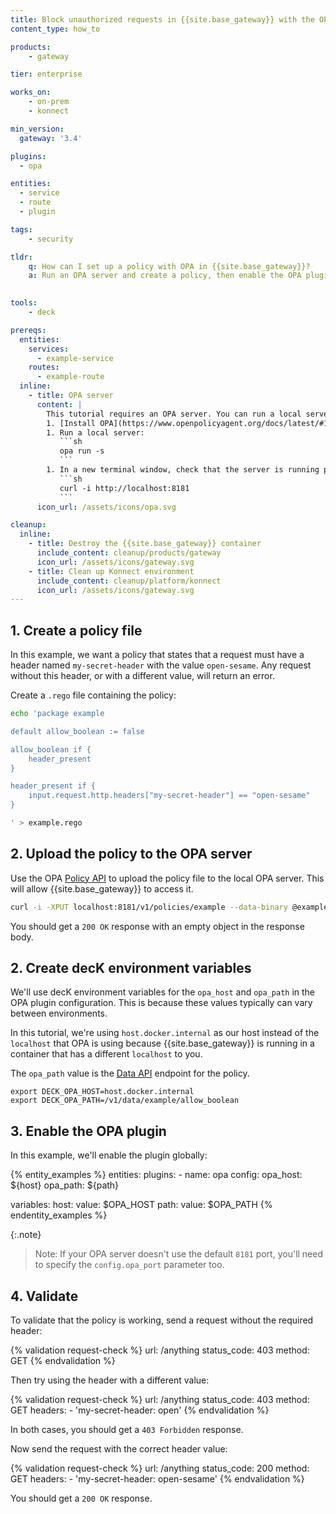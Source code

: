 ```yaml
---
title: Block unauthorized requests in {{site.base_gateway}} with the OPA plugin
content_type: how_to

products:
    - gateway

tier: enterprise

works_on:
    - on-prem
    - konnect

min_version:
  gateway: '3.4'

plugins:
  - opa

entities:
  - service
  - route
  - plugin

tags:
    - security

tldr:
    q: How can I set up a policy with OPA in {{site.base_gateway}}?
    a: Run an OPA server and create a policy, then enable the OPA plugin and specify the `config.opa_host` and `config.opa_path` parameters.
      

tools:
    - deck

prereqs:
  entities:
    services:
      - example-service
    routes:
      - example-route
  inline: 
    - title: OPA server
      content: |
        This tutorial requires an OPA server. You can run a local server for testing:
        1. [Install OPA](https://www.openpolicyagent.org/docs/latest/#1-download-opa).
        1. Run a local server:
           ```sh
           opa run -s
           ```
        1. In a new terminal window, check that the server is running properly:
           ```sh
           curl -i http://localhost:8181
           ```
      icon_url: /assets/icons/opa.svg

cleanup:
  inline:
    - title: Destroy the {{site.base_gateway}} container
      include_content: cleanup/products/gateway
      icon_url: /assets/icons/gateway.svg
    - title: Clean up Konnect environment
      include_content: cleanup/platform/konnect
      icon_url: /assets/icons/gateway.svg
---
```


## 1. Create a policy file

In this example, we want a policy that states that a request must have a header named `my-secret-header` with the value `open-sesame`. Any request without this header, or with a different value, will return an error.

Create a `.rego` file containing the policy:
```sh
echo 'package example

default allow_boolean := false

allow_boolean if {
	header_present
}

header_present if {
	input.request.http.headers["my-secret-header"] == "open-sesame"
}

' > example.rego
```

## 2. Upload the policy to the OPA server

Use the OPA [Policy API](https://www.openpolicyagent.org/docs/latest/rest-api/#create-or-update-a-policy) to upload the policy file to the local OPA server. This will allow {{site.base_gateway}} to access it.
```sh
curl -i -XPUT localhost:8181/v1/policies/example --data-binary @example.rego
```

You should get a `200 OK` response with an empty object in the response body.

## 2. Create decK environment variables 

We'll use decK environment variables for the `opa_host` and `opa_path` in the OPA plugin configuration. This is because these values typically can vary between environments.

In this tutorial, we're using `host.docker.internal` as our host instead of the `localhost` that OPA is using because {{site.base_gateway}} is running in a container that has a different `localhost` to you.

The `opa_path` value is the [Data API](https://www.openpolicyagent.org/docs/latest/rest-api/#data-api) endpoint for the policy.

```
export DECK_OPA_HOST=host.docker.internal
export DECK_OPA_PATH=/v1/data/example/allow_boolean
```

## 3. Enable the OPA plugin

In this example, we'll enable the plugin globally:

{% entity_examples %}
entities:
  plugins:
    - name: opa
      config:
        opa_host: ${host}
        opa_path: ${path}

variables:
  host:
    value: $OPA_HOST
  path:
    value: $OPA_PATH
{% endentity_examples %}

{:.note}
> Note: If your OPA server doesn't use the default `8181` port, you'll need to specify the `config.opa_port` parameter too.

## 4. Validate

To validate that the policy is working, send a request without the required header:

<!--vale off-->
{% validation request-check %}
url: /anything
status_code: 403
method: GET
{% endvalidation %}
<!--vale on-->

Then try using the header with a different value:
<!--vale off-->
{% validation request-check %}
url: /anything
status_code: 403
method: GET
headers:
    - 'my-secret-header: open'
{% endvalidation %}
<!--vale on-->

In both cases, you should get a `403 Forbidden` response.

Now send the request with the correct header value:

<!--vale off-->
{% validation request-check %}
url: /anything
status_code: 200
method: GET
headers:
    - 'my-secret-header: open-sesame'
{% endvalidation %}
<!--vale on-->

You should get a `200 OK` response.